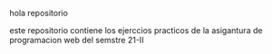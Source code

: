 hola repositorio

este repositorio contiene los ejerccios practicos de la asigantura de programacion web del semstre 21-II 
